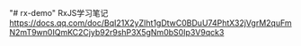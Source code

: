 "# rx-demo" 
RxJS学习笔记
https://docs.qq.com/doc/BqI21X2yZIht1gDtwC0BDuU74PhtX32jVgrM2quFmN2mT9wn0IQmKC2Cjyb92r9shP3X5gNm0bS0Ip3V9qck3
